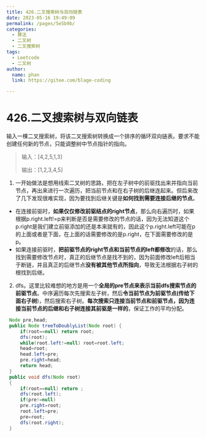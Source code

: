 ```yaml
---
title: 426.二叉搜索树与双向链表
date: 2023-05-16 19:49:09
permalink: /pages/5e5b9b/
categories: 
  - 算法
  - 二叉树
  - 二叉搜索树
tags: 
  - Leetcode
  - 二叉树
author: 
  name: phan
  link: https://gitee.com/blage-coding

---
```

# 426.二叉搜索树与双向链表

输入一棵二叉搜索树，将该二叉搜索树转换成一个排序的循环双向链表。要求不能创建任何新的节点，只能调整树中节点指针的指向。

> 输入：[4,2,5,1,3]
>
> 输出：[1,2,3,4,5]

1. 一开始做法是想用线索二叉树的思路，把在左子树中的前驱找出来并指向当前节点，再出来进行一次遍历，把当前节点和在右子树的后继连起来。但后来改了几下发现很难实现，因为要找到后继关键是**如何找到需要连接后继的节点**。

- 在连接前驱时，**如果仅仅修改前驱结点的right节点**，那么向右遍历时，如果根据p.right.left!=p来判断是否是需要修改的节点的话，因为无法知道这个p.right是我们建立前驱添加的还是本来就有的，因此这个p.right.left可能在p的上面或者是下面，在上面的话需要修改的是p.right，在下面需要修改的是p。
- 如果连接前驱时，**把前驱节点的right节点和当前节点的left都修改**的话，那么找到需要修改节点时，真正的后继节点是找不到的，因为前面修改left后相当于断链，并且真正的后继节点**没有被其他节点所指向**，导致无法根据右子树的根找到后继。

2. dfs。这里比较难想的地方是用一个**全局的pre节点来表示当前dfs搜索节点的前驱节点**。中序遍历每次先搜索左子树，然后**令当前节点为前驱节点(传给下面右子树**)，然后搜索右子树。**每次搜索只连接当前节点和前驱节点，因为连接当前节点的后继和右子树连接其前驱是一样的**，保证工作的平均分配。

~~~java
 Node pre,head;
 public Node treeToDoublyList(Node root) {
     if(root==null) return root;
     dfs(root);
     while(root.left!=null) root=root.left;
     head=root;
     head.left=pre;
     pre.right=head;
     return head;
 }
 public void dfs(Node root)
 {
     if(root==null) return ;
     dfs(root.left);
     if(pre!=null)
     pre.right=root;
     root.left=pre;
     pre=root;
     dfs(root.right); 
 }
~~~